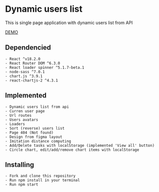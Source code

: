# Dynamic users list
This is single page application with dynamic users list from API

[DEMO](https://vladskoromnyi.github.io/react-dynamic-users-list/)

## Dependencied

	- React ^v18.2.0
	- React Router DOM ^6.3.0
	- React loader spinner ^5.1.7-beta.1
	- node-sass ^7.0.1
	- chart.js ^3.9.1
	- react-chartjs-2 ^4.3.1
## Implemented
	
	- Dynamic users list from api
	- Curren user page
	- Url routes
	- Users avatars
	- Loaders
	- Sort (reverse) users list
	- Page 404 (Not found)
	- Design from figma layout
	- Imitation distance computing
	- Add/Delete tasks with localStorage (implemented 'View all' button)
	- Circle chart, edit/add/remove chart items with localStorage

## Installing

	- Fork and clone this repository
	- Run npm install in your terminal
	- Run npm start
